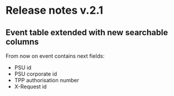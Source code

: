 # Release notes v.2.1

## Event table extended with new searchable columns
From now on event contains next fields:
 * PSU id
 * PSU corporate id
 * TPP authorisation number
 * X-Request id
